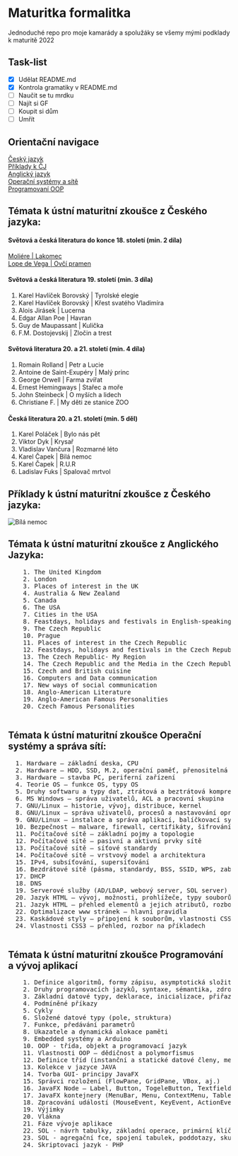 # Maturitka formalitka
Jednoduché repo pro moje kamarády a spolužáky se všemy mými podklady k maturitě 2022

## Task-list
- [x] Udělat README.md
- [x] Kontrola gramatiky v README.md
- [ ] Naučit se tu mrdku
- [ ] Najít si GF
- [ ] Koupit si dům
- [ ] Umřít

## Orientační navigace
  [Český jazyk](#témata-k-ústní-maturitní-zkoušce-z-českého-jazyka)<br>
  [Příklady k ČJ](#příklady-k-ústní-maturitní-zkoušce-z-českého-jazyka)<br>
  [Anglický jazyk](#témata-k-ústní-maturitní-zkoušce-z-českého-jazyka)<br>
  [Operační systémy a sítě](#témata-k-ústní-maturitní-zkoušce-operační-systémy-a-správa-sítí)<br>
  [Programovaní OOP](#témata-k-ústní-maturitní-zkoušce-programování-a-vývoj-aplikací)<br>

## Témata k ústní maturitní zkoušce z Českého jazyka:

#### Světová a česká literatura do konce 18. století (min. 2 díla)
   [Moliére | Lakomec](cestina/lakomec.md)<br>
   [Lope de Vega | Ovčí pramen](cestina/ovci_pramen.md)<br>

#### Světová a česká literatura 19. století (min. 3 díla)
 <ol>
 <li>Karel Havlíček Borovský | Tyrolské elegie</li>
  <li>Karel Havlíček Borovský | Křest svatého Vladimíra</li>
  <li>Alois Jirásek | Lucerna</li>
  <li>Edgar Allan Poe | Havran</li>
  <li>Guy de Maupassant | Kulička</li>
  <li>F.M. Dostojevskij | Zločin a trest</li>
  </ol>

#### Světová literatura 20. a 21. století (min. 4 díla)
  <ol>
  <li>Romain Rolland | Petr a Lucie</li>
  <li>Antoine de Saint-Exupéry | Malý princ</li>
  <li>George Orwell | Farma zvířat</li>
  <li>Ernest Hemingways | Stařec a moře</li>
  <li>John Steinbeck | O myších a lidech </li>
  <li>Christiane F. | My děti ze stanice ZOO</li>
  </ol>

#### Česká literatura 20. a 21. století (min. 5 děl)

  <ol>
  <li>Karel Poláček | Bylo nás pět</li>
  <li>Viktor Dyk | Krysař</li>
  <li>Vladislav Vančura | Rozmarné léto</li>
  <li>Karel Čapek | Bilá nemoc</li>
  <li>Karel Čapek | R.U.R</li>
  <li>Ladislav Fuks | Spalovač mrtvol</li>
  </ol>

## Příklady k ústní maturitní zkoušce z Českého jazyka:
   ![Bílá nemoc](bila_nemoc.png)

## Témata k ústní maturitní zkoušce z Anglického Jazyka:
  <pre>
    1. The United Kingdom
    2. London
    3. Places of interest in the UK
    4. Australia & New Zealand
    5. Canada
    6. The USA
    7. Cities in the USA
    8. Feastdays, holidays and festivals in English-speaking countries
    9. The Czech Republic
    10. Prague
    11. Places of interest in the Czech Republic
    12. Feastdays, holidays and festivals in the Czech Republic
    13. The Czech Republic- My Region
    14. The Czech Republic and the Media in the Czech Republic
    15. Czech and British cuisine
    16. Computers and Data communication
    17. New ways of social communication
    18. Anglo-American Literature
    19. Anglo-American Famous Personalities
    20. Czech Famous Personalities
    </pre>


## Témata k ústní maturitní zkoušce Operační systémy a správa sítí:

<pre>
  1. Hardware — základní deska, CPU
  2. Hardware — HDD, SSD, M.2, operační paměť, přenositelná media
  3. Hardware — stavba PC, periferní zařízení
  4. Teorie OS — funkce OS, typy OS
  5. Druhy softwaru a typy dat, ztrátová a beztrátová komprese
  6. MS Windows — správa uživatelů, ACL a pracovní skupina
  7. GNU/Linux — historie, vývoj, distribuce, kernel
  8. GNU/Linux — správa uživatelů, procesů a nastavování oprávnění k souborům a složkám
  9. GNU/Linux — instalace a správa aplikací, balíčkovací systémy, konfigurace síťového rozhraní
  10. Bezpečnost — malware, firewall, certifikáty, šifrování
  11. Počítačové sítě — základní pojmy a topologie
  12. Počítačové sítě — pasivní a aktivní prvky sítě
  13. Počítačové sítě — síťové standardy
  14. Počítačové sítě — vrstvový model a architektura
  15. IPv4, subsíťování, supersíťování
  16. Bezdrátové sítě (pásma, standardy, BSS, SSID, WPS, zabezpečení)
  17. DHCP
  18. DNS
  19. Serverové služby (AD/LDAP, webový server, SOL server)
  20. Jazyk HTML — vývoj, možnosti, prohlížeče, typy souborů
  21. Jazyk HTML — přehled elementů a jejich atributů, rozbor na příkladech
  22. Optimalizace www stránek — hlavní pravidla
  23. Kaskádové styly — připojení k souborům, vlastnosti CSS, rozbor na příkladech
  24. Vlastnosti CSS3 — přehled, rozbor na příkladech
  </pre>


## Témata k ústní maturitní zkoušce Programování a vývoj aplikací
  <pre>
    1. Definice algoritmů, formy zápisu, asymptotická složitost
    2. Druhy programovacích jazyků, syntaxe, sémantika, zdrojový kód, kompilátor
    3. Základní datové typy, deklarace, inicializace, přiřazení, operátor sizeof, mat. operace
    4. Podmíněné příkazy
    5. Cykly
    6. Složené datové typy (pole, struktura)
    7. Funkce, předávání parametrů
    8. Ukazatele a dynamická alokace paměti
    9. Embedded systémy a Arduino
    10. OOP - třída, objekt a programovací jazyk
    11. Vlastnosti OOP — dědičnost a polymorfismus
    12. Definice tříd (instanční a statické datové členy, metody, zapouzdření, konstruktory)
    13. Kolekce v jazyce JAVA
    14. Tvorba GUI- principy JavaFX
    15. Správci rozložení (FlowPane, GridPane, VBox, aj.)
    16. JavaFX Node — Label, Button, TogeleButton, Textfield, aj.
    17. JavaFX kontejnery (MenuBar, Menu, ContextMenu, TableView, WebView a.j.)
    18. Zpracování událostí (MouseEvent, KeyEvent, ActionEvent, WindowEvent, aj.)
    19. Výjimky
    20. Vlákna
    21. Fáze vývoje aplikace
    22. SOL - návrh tabulky, základní operace, primární klíč, cizí klíč
    23. SOL - agregační fce, spojení tabulek, poddotazy, skupiny (GROUP BY, HAVING, aj.)
    24. Skriptovací jazyk - PHP
    </pre>
